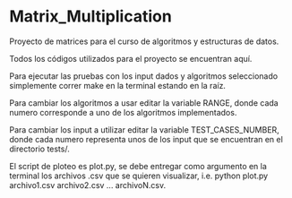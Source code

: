 # Matrix_Multiplication
Proyecto de matrices para el curso de algoritmos y estructuras de datos.

Todos los códigos utilizados para el proyecto se encuentran aquí.

Para ejecutar las pruebas con los input dados y algoritmos seleccionado simplemente correr make en la terminal estando en la raíz.

Para cambiar los algoritmos a usar editar la variable RANGE, donde cada numero corresponde a uno de los algoritmos implementados.

Para cambiar los input a utilizar editar la variable TEST_CASES_NUMBER, donde cada numero representa unos de los input que se encuentran en el directorio tests/.

El script de ploteo es plot.py, se debe entregar como argumento en la terminal los archivos .csv que se quieren visualizar, i.e. python plot.py archivo1.csv archivo2.csv ... archivoN.csv.
